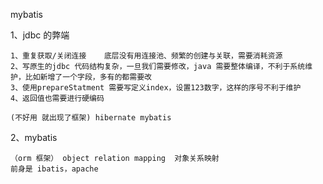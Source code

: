 mybatis

1、jdbc 的弊端

    1、重复获取/关闭连接    底层没有用连接池、频繁的创建与关联，需要消耗资源
    2、写原生的jdbc 代码结构复杂，一旦我们需要修改，java 需要整体编译，不利于系统维护，比如新增了一个字段，多有的都需要改
    3、使用prepareStatment 需要写定义index，设置123数字，这样的序号不利于维护 
    4、返回值也需要进行硬编码
    
    (不好用 就出现了框架) hibernate mybatis
    
2、mybatis 

    （orm 框架） object relation mapping  对象关系映射
    前身是 ibatis，apache 
    